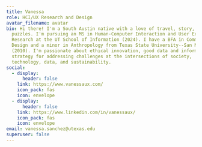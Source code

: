 ```yaml
---
title: Vanessa
role: HCI/UX Research and Design
avatar_filename: avatar
bio: Hi there! I'm a South Austin native with a love of travel, story, and
  puzzles. I'm pursuing an MS in Human-Computer Interaction and User Experience
  Research at the UT School of Information (2024). I have a BFA in Communication
  Design and a minor in Anthropology from Texas State University--San Marcos
  (2010). I'm passionate about ethical innovation, good data and informed UX
  strategy for addressing challenges at the intersections of society,
  technology, data, and sustainability.
social:
  - display:
      header: false
    link: https://www.vanessaux.com/
    icon_pack: fas
    icon: envelope
  - display:
      header: false
    link: https://www.linkedin.com/in/vanessaux/
    icon_pack: fas
    icon: envelope
email: vanessa.sanchez@utexas.edu
superuser: false
---
```

